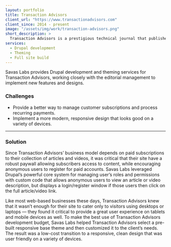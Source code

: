 ```yaml
---
layout: portfolio
title: Transaction Advisors
client_url: "https://www.transactionadvisors.com"
client_since: 2014 - present
image: "/assets/img/work/transaction-advisors.png"
short_description: >
  Transaction Advisors is a prestigious technical journal that publishes select white papers, technical articles, and research studies on the critical issues impacting corporate transaction planning, structuring, and execution.
services:
  - Drupal development
  - Theming
  - Full site build
---
```

Savas Labs provides Drupal development and theming services for Transaction Advisors, working closely with the editorial management to implement new features and designs.

### Challenges

- Provide a better way to manage customer subscriptions and process recurring payments.
- Implement a more modern, responsive design that looks good on a variety of devices.

---

### Solution

Since Transaction Advisors’ business model depends on paid subscriptions to their collection of articles and videos, it was critical that their site have a robust paywall allowing subscribers access to content, while encouraging anonymous users to register for paid accounts. Savas Labs leveraged Drupal’s powerful core system for managing user’s roles and permissions with custom code that allows anonymous users to view an article or video description, but displays a login/register window if those users then click on the full article/video link.

Like most web-based businesses these days, Transaction Advisors knew that it wasn’t enough for their site to cater only to visitors using desktops or laptops — they found it critical to provide a great user experience on tablets and mobile devices as well. To make the best use of Transaction Advisors development budget, Savas Labs helped Transaction Advisors select a pre-built responsive base theme and then customized it to the client’s needs. The result was a low-cost transition to a responsive, clean design that was user friendly on a variety of devices.
